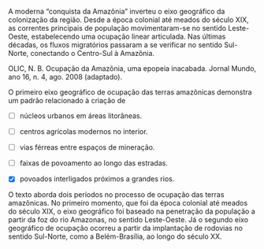 

A moderna “conquista da Amazônia” inverteu o eixo geográfico da colonização da região. Desde a época colonial até meados do século XIX, as correntes principais de população movimentaram-se no sentido Leste-Oeste, estabelecendo uma ocupação linear articulada. Nas últimas décadas, os fluxos migratórios passaram a se verificar no sentido Sul-Norte, conectando o Centro-Sul à Amazônia.

OLIC, N. B. Ocupação da Amazônia, uma epopeia inacabada. Jornal Mundo, ano 16, n. 4, ago. 2008 (adaptado).

O primeiro eixo geográfico de ocupação das terras amazônicas demonstra um padrão relacionado à criação de



- [ ] núcleos urbanos em áreas litorâneas.
- [ ] centros agrícolas modernos no interior.
- [ ] vias férreas entre espaços de mineração.
- [ ] faixas de povoamento ao longo das estradas.
- [x] povoados interligados próximos a grandes rios.


O texto aborda dois períodos no processo de ocupação das terras amazônicas. No primeiro momento, que foi da época colonial até meados do século XIX, o eixo geográfico foi baseado na penetração da população a partir da foz do rio Amazonas, no sentido Leste-Oeste. Já o segundo eixo geográfico de ocupação ocorreu a partir da implantação de rodovias no sentido Sul-Norte, como a Belém-Brasília, ao longo do século XX.
